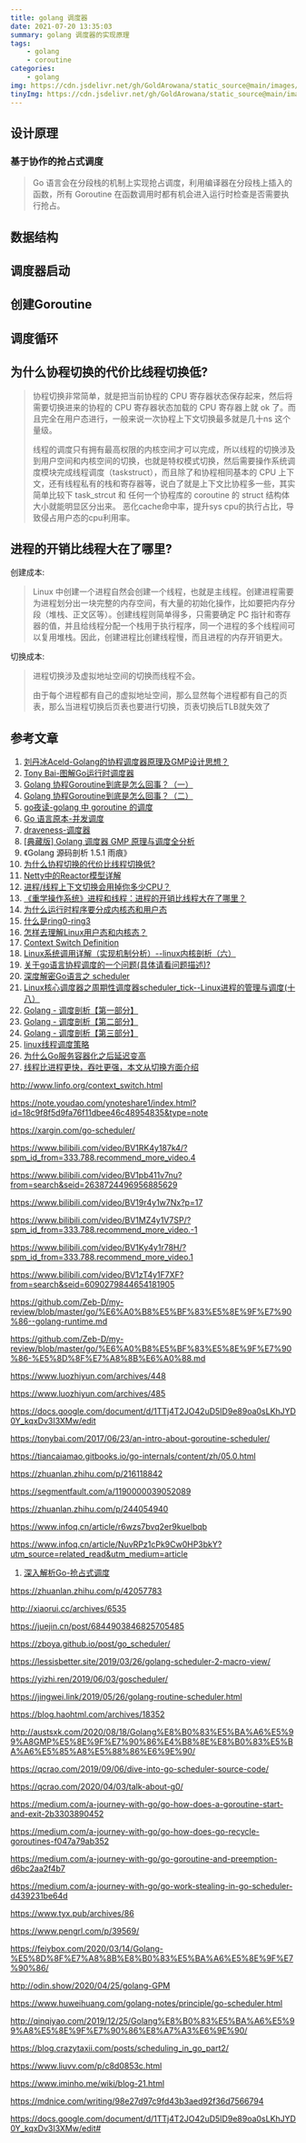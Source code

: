 ```yaml
---
title: golang 调度器
date: 2021-07-20 13:35:03
summary: golang 调度器的实现原理
tags:
    - golang
    - coroutine
categories:
    - golang
img: https://cdn.jsdelivr.net/gh/GoldArowana/static_source@main/images/cover/co70.jpg
tinyImg: https://cdn.jsdelivr.net/gh/GoldArowana/static_source@main/images/tiny/cover/co70.jpg
---
```


## 设计原理
### 基于协作的抢占式调度
> Go 语言会在分段栈的机制上实现抢占调度，利用编译器在分段栈上插入的函数，所有 Goroutine 在函数调用时都有机会进入运行时检查是否需要执行抢占。

## 数据结构


## 调度器启动

## 创建Goroutine

## 调度循环

## 为什么协程切换的代价比线程切换低?
> 协程切换非常简单，就是把当前协程的 CPU 寄存器状态保存起来，然后将需要切换进来的协程的 CPU 寄存器状态加载的 CPU 寄存器上就 ok 了。而且完全在用户态进行，一般来说一次协程上下文切换最多就是几十ns 这个量级。
> 
> 线程的调度只有拥有最高权限的内核空间才可以完成，所以线程的切换涉及到用户空间和内核空间的切换，也就是特权模式切换，然后需要操作系统调度模块完成线程调度（taskstruct），而且除了和协程相同基本的 CPU 上下文，还有线程私有的栈和寄存器等，说白了就是上下文比协程多一些，其实简单比较下 task_strcut 和 任何一个协程库的 coroutine 的 struct 结构体大小就能明显区分出来。
> 恶化cache命中率，提升sys cpu的执行占比，导致侵占用户态的cpu利用率。

## 进程的开销比线程大在了哪里?
创建成本:
> Linux 中创建一个进程自然会创建一个线程，也就是主线程。创建进程需要为进程划分出一块完整的内存空间，有大量的初始化操作，比如要把内存分段（堆栈、正文区等）。创建线程则简单得多，只需要确定 PC 指针和寄存器的值，并且给线程分配一个栈用于执行程序，同一个进程的多个线程间可以复用堆栈。因此，创建进程比创建线程慢，而且进程的内存开销更大。

切换成本:
> 进程切换涉及虚拟地址空间的切换而线程不会。
> 
> 由于每个进程都有自己的虚拟地址空间，那么显然每个进程都有自己的页表，那么当进程切换后页表也要进行切换，页表切换后TLB就失效了

## 参考文章
1. [刘丹冰Aceld-Golang的协程调度器原理及GMP设计思想？](https://www.kancloud.cn/aceld/golang/1958305)
2. [Tony Bai-图解Go运行时调度器](https://tonybai.com/2020/03/21/illustrated-tales-of-go-runtime-scheduler/)
3. [Golang 协程Goroutine到底是怎么回事？（一）](https://blog.csdn.net/qiya2007/article/details/105447358?ops_request_misc=%257B%2522request%255Fid%2522%253A%2522162753851016780255226838%2522%252C%2522scm%2522%253A%252220140713.130102334.pc%255Fblog.%2522%257D&request_id=162753851016780255226838&biz_id=0&utm_medium=distribute.pc_search_result.none-task-blog-2~blog~first_rank_v2~rank_v29-1-105447358.pc_v2_rank_blog_default&utm_term=Goroutine&spm=1018.2226.3001.4450)
4. [Golang 协程Goroutine到底是怎么回事？（二）](https://blog.csdn.net/qiya2007/article/details/105447383?ops_request_misc=%257B%2522request%255Fid%2522%253A%2522162753851016780255226838%2522%252C%2522scm%2522%253A%252220140713.130102334.pc%255Fblog.%2522%257D&request_id=162753851016780255226838&biz_id=0&utm_medium=distribute.pc_search_result.none-task-blog-2~blog~first_rank_v2~rank_v29-2-105447383.pc_v2_rank_blog_default&utm_term=Goroutine&spm=1018.2226.3001.4450)
5. [go夜读-golang 中 goroutine 的调度](https://talkgo.org/t/topic/31)
6. [Go 语言原本-并发调度](https://golang.design/under-the-hood/zh-cn/part2runtime/ch06sched/)
7. [draveness-调度器](https://draveness.me/golang/docs/part3-runtime/ch06-concurrency/golang-goroutine/)
8. [[典藏版] Golang 调度器 GMP 原理与调度全分析](https://learnku.com/articles/41728)
9. 《Golang 源码剖析 1.5.1 雨痕》
10. [为什么协程切换的代价比线程切换低?](https://www.zhihu.com/question/308641794)
11. [Netty中的Reactor模型详解](https://segmentfault.com/a/1190000021492983)
12. [进程/线程上下文切换会用掉你多少CPU？](https://zhuanlan.zhihu.com/p/79772089)
13. [《重学操作系统》进程和线程：进程的开销比线程大在了哪里？](http://learn.lianglianglee.com/%E4%B8%93%E6%A0%8F/%E9%87%8D%E5%AD%A6%E6%93%8D%E4%BD%9C%E7%B3%BB%E7%BB%9F-%E5%AE%8C/17%20%20%E8%BF%9B%E7%A8%8B%E5%92%8C%E7%BA%BF%E7%A8%8B%EF%BC%9A%E8%BF%9B%E7%A8%8B%E7%9A%84%E5%BC%80%E9%94%80%E6%AF%94%E7%BA%BF%E7%A8%8B%E5%A4%A7%E5%9C%A8%E4%BA%86%E5%93%AA%E9%87%8C%EF%BC%9F.md)
14. [为什么运行时程序要分成内核态和用户态](https://www.jianshu.com/p/16b83e7facb9)
15. [什么是ring0-ring3](https://blog.csdn.net/htxhtx123/article/details/104595175)
16. [怎样去理解Linux用户态和内核态？](https://zhuanlan.zhihu.com/p/69554144)
17. [Context Switch Definition](http://www.linfo.org/context_switch.html)
18. [Linux系统调用详解（实现机制分析）--linux内核剖析（六）](https://blog.csdn.net/gatieme/article/details/50779184)
19. [关于go语言协程调度的一个问题(具体请看问题描述)?](https://www.zhihu.com/question/32264167)
20. [深度解密Go语言之 scheduler](https://juejin.cn/post/6844903930497859591)
21. [Linux核心调度器之周期性调度器scheduler_tick--Linux进程的管理与调度(十八）](https://cloud.tencent.com/developer/article/1367908)
22. [Golang - 调度剖析【第一部分】](https://segmentfault.com/a/1190000016038785)
23. [Golang - 调度剖析【第二部分】](https://segmentfault.com/a/1190000016611742)
24. [Golang - 调度剖析【第三部分】](https://segmentfault.com/a/1190000017333717)
25. [linux线程调度策略](https://www.cnblogs.com/charlieroro/p/12133100.html)
26. [为什么Go服务容器化之后延迟变高](https://mp.weixin.qq.com/s/7bjefYPhI03t9HRny42zkA)
27. [线程比进程更快，吞吐更强，本文从切换方面介绍](https://blog.csdn.net/qq_34417408/article/details/110393655)

http://www.linfo.org/context_switch.html

https://note.youdao.com/ynoteshare1/index.html?id=18c9f8f5d9fa76f11dbee46c48954835&type=note

https://xargin.com/go-scheduler/

https://www.bilibili.com/video/BV1RK4y187k4/?spm_id_from=333.788.recommend_more_video.4

https://www.bilibili.com/video/BV1pb411v7nu?from=search&seid=2638724496956885629

https://www.bilibili.com/video/BV19r4y1w7Nx?p=17

https://www.bilibili.com/video/BV1MZ4y1V7SP/?spm_id_from=333.788.recommend_more_video.-1

https://www.bilibili.com/video/BV1Ky4y1r78H/?spm_id_from=333.788.recommend_more_video.1

https://www.bilibili.com/video/BV1zT4y1F7XF?from=search&seid=6090279844654181905

https://github.com/Zeb-D/my-review/blob/master/go/%E6%A0%B8%E5%BF%83%E5%8E%9F%E7%90%86--golang-runtime.md

https://github.com/Zeb-D/my-review/blob/master/go/%E6%A0%B8%E5%BF%83%E5%8E%9F%E7%90%86-%E5%8D%8F%E7%A8%8B%E6%A0%88.md

https://www.luozhiyun.com/archives/448

https://www.luozhiyun.com/archives/485

https://docs.google.com/document/d/1TTj4T2JO42uD5ID9e89oa0sLKhJYD0Y_kqxDv3I3XMw/edit

https://tonybai.com/2017/06/23/an-intro-about-goroutine-scheduler/

https://tiancaiamao.gitbooks.io/go-internals/content/zh/05.0.html

https://zhuanlan.zhihu.com/p/216118842

https://segmentfault.com/a/1190000039052089

https://zhuanlan.zhihu.com/p/244054940

https://www.infoq.cn/article/r6wzs7bvq2er9kuelbqb

https://www.infoq.cn/article/NuvRPz1cPk9Cw0HP3bkY?utm_source=related_read&utm_medium=article

1. [深入解析Go-抢占式调度](https://tiancaiamao.gitbooks.io/go-internals/content/zh/05.5.html)

https://zhuanlan.zhihu.com/p/42057783

http://xiaorui.cc/archives/6535

https://juejin.cn/post/6844903846825705485

https://zboya.github.io/post/go_scheduler/

https://lessisbetter.site/2019/03/26/golang-scheduler-2-macro-view/

https://yizhi.ren/2019/06/03/goscheduler/

https://jingwei.link/2019/05/26/golang-routine-scheduler.html

https://blog.haohtml.com/archives/18352

http://austsxk.com/2020/08/18/Golang%E8%B0%83%E5%BA%A6%E5%99%A8GMP%E5%8E%9F%E7%90%86%E4%B8%8E%E8%B0%83%E5%BA%A6%E5%85%A8%E5%88%86%E6%9E%90/

https://qcrao.com/2019/09/06/dive-into-go-scheduler-source-code/

https://qcrao.com/2020/04/03/talk-about-g0/

https://medium.com/a-journey-with-go/go-how-does-a-goroutine-start-and-exit-2b3303890452

https://medium.com/a-journey-with-go/go-how-does-go-recycle-goroutines-f047a79ab352

https://medium.com/a-journey-with-go/go-goroutine-and-preemption-d6bc2aa2f4b7

https://medium.com/a-journey-with-go/go-work-stealing-in-go-scheduler-d439231be64d

https://www.tyx.pub/archives/86

https://www.pengrl.com/p/39569/

https://feiybox.com/2020/03/14/Golang-%E5%8D%8F%E7%A8%8B%E8%B0%83%E5%BA%A6%E5%8E%9F%E7%90%86/

http://odin.show/2020/04/25/golang-GPM

https://www.huweihuang.com/golang-notes/principle/go-scheduler.html

http://qinqiyao.com/2019/12/25/Golang%E8%B0%83%E5%BA%A6%E5%99%A8%E5%8E%9F%E7%90%86%E8%A7%A3%E6%9E%90/

https://blog.crazytaxii.com/posts/scheduling_in_go_part2/

https://www.liuvv.com/p/c8d0853c.html

https://www.iminho.me/wiki/blog-21.html

https://mdnice.com/writing/98e27d97c9fd43b3aed92f36d7566794

https://docs.google.com/document/d/1TTj4T2JO42uD5ID9e89oa0sLKhJYD0Y_kqxDv3I3XMw/edit#